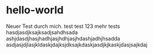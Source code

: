 # hello-world
Neuer Test durch mich.
test test 123
mehr tests
hasdjasdjksajksadjsahdhsada
ashjdasdjhasjhadhjasjhdhjasjhdashjadhjhsadda
asdjasjdjlasjkldaskjdajksjdksajkdaskjasdjkjkaskjdasjsajkdaj
